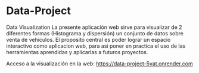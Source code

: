 # Data-Project
Data Visualization 
La presente aplicación web sirve para visualizar de 2 diferentes formas (Histograma y dispersión) un conjunto de datos sobre venta de vehiculos. El proposito central es poder lograr un espacio interactivo como aplicacion web, para asi poner en practica el uso de las herramientas aprendidas y aplicarlas a futuros proyectos.

Acceso a la visualización en la web: https://data-project-5yat.onrender.com
